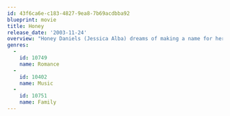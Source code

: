 ```yaml
---
id: 43f6ca6e-c183-4827-9ea8-7b69acdbba92
blueprint: movie
title: Honey
release_date: '2003-11-24'
overview: "Honey Daniels (Jessica Alba) dreams of making a name for herself as a hip-hop choreographer. When she's not busy hitting downtown clubs with her friends, she teaches dance classes at a nearby community center in Harlem, N.Y., as a way to keep kids off the streets. Honey thinks she's hit the jackpot when she meets a hotshot director (David Moscow) who casts her in one of his music videos. But, when he starts demanding sexual favors from her, Honey makes a decision that will change her life."
genres:
  -
    id: 10749
    name: Romance
  -
    id: 10402
    name: Music
  -
    id: 10751
    name: Family
---
```

